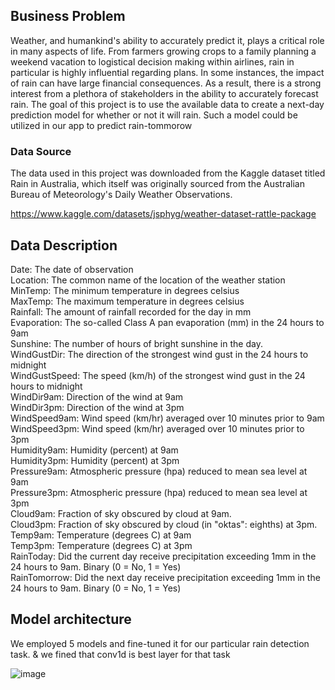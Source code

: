 ## Business Problem
Weather, and humankind's ability to accurately predict it, plays a critical role in many aspects of life. From farmers growing crops to a family planning a weekend vacation to logistical decision making within airlines, rain in particular is highly influential regarding plans. In some instances, the impact of rain can have large financial consequences. As a result, there is a strong interest from a plethora of stakeholders in the ability to accurately forecast rain. The goal of this project is to use the available data to create a next-day prediction model for whether or not it will rain. Such a model could be utilized in our app to predict rain-tommorow


### Data Source
The data used in this project was downloaded from the Kaggle dataset titled Rain in Australia, which itself was originally sourced from the Australian Bureau of Meteorology's Daily Weather Observations. 

https://www.kaggle.com/datasets/jsphyg/weather-dataset-rattle-package

## Data Description
Date: The date of observation  
Location: The common name of the location of the weather station  
MinTemp: The minimum temperature in degrees celsius  
MaxTemp: The maximum temperature in degrees celsius  
Rainfall: The amount of rainfall recorded for the day in mm  
Evaporation: The so-called Class A pan evaporation (mm) in the 24 hours to 9am  
Sunshine: The number of hours of bright sunshine in the day.  
WindGustDir: The direction of the strongest wind gust in the 24 hours to midnight  
WindGustSpeed: The speed (km/h) of the strongest wind gust in the 24 hours to midnight   
WindDir9am: Direction of the wind at 9am  
WindDir3pm: Direction of the wind at 3pm  
WindSpeed9am: Wind speed (km/hr) averaged over 10 minutes prior to 9am  
WindSpeed3pm: Wind speed (km/hr) averaged over 10 minutes prior to 3pm  
Humidity9am: Humidity (percent) at 9am  
Humidity3pm: Humidity (percent) at 3pm  
Pressure9am: Atmospheric pressure (hpa) reduced to mean sea level at 9am  
Pressure3pm: Atmospheric pressure (hpa) reduced to mean sea level at 3pm  
Cloud9am: Fraction of sky obscured by cloud at 9am.  
Cloud3pm: Fraction of sky obscured by cloud (in "oktas": eighths) at 3pm.  
Temp9am: Temperature (degrees C) at 9am  
Temp3pm: Temperature (degrees C) at 3pm  
RainToday: Did the current day receive precipitation exceeding 1mm in the 24 hours to 9am. Binary (0 = No, 1 = Yes)  
RainTomorrow: Did the next day receive precipitation exceeding 1mm in the 24 hours to 9am. Binary (0 = No, 1 = Yes)  

## Model architecture 


We employed  5  models and fine-tuned it for our particular rain detection task. & we fined that conv1d is best layer for that task

![image](https://user-images.githubusercontent.com/31762490/202327821-c78f1577-083e-466a-b7c4-0b17df5c243e.png)



